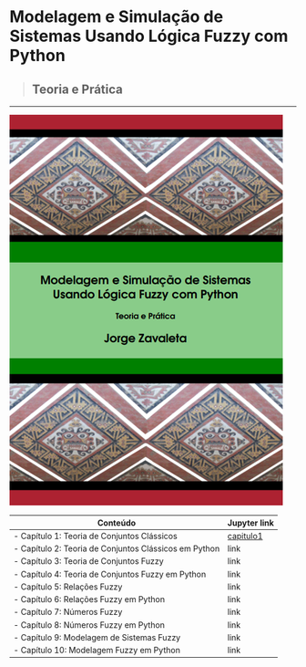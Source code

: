 # Modelagem e Simulação de Sistemas Usando Lógica Fuzzy com Python
>## Teoria e Prática

---

![book](imagens/capa_book.png)

| Conteúdo                                                 | Jupyter link  |
| -------------------------------------------------------- | --------------|
| - Capítulo 1: Teoria de Conjuntos Clássicos              | [capitulo1](capitulo1/Teoria_de_conjuntos_c01.ipynb)          |
| - Capítulo 2: Teoria de Conjuntos Clássicos em Python    | link          |
| - Capítulo 3: Teoria de Conjuntos Fuzzy                  | link          |
| - Capítulo 4: Teoria de Conjuntos Fuzzy em Python        | link          |
| - Capítulo 5: Relações Fuzzy                             | link          |
| - Capítulo 6: Relações Fuzzy em Python                   | link          |
| - Capítulo 7: Números Fuzzy                              | link          |
| - Capítulo 8: Números Fuzzy em Python                    | link          |
| - Capítulo 9: Modelagem de Sistemas Fuzzy                | link          |
| - Capítulo 10: Modelagem Fuzzy em Python                 | link          |


